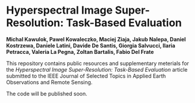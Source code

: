 # Hyperspectral Image Super-Resolution: Task-Based Evaluation

**Michal Kawulok, Pawel Kowaleczko, Maciej Ziaja, Jakub Nalepa, Daniel
Kostrzewa, Daniele Latini, Davide De Santis, Giorgia Salvucci, Ilaria Petracca,
Valeria La Pegna, Zoltan Bartalis, Fabio Del Frate**

This repository contains public resources and supplementary meterials for the
*Hyperspectral Image Super-Resolution: Task-Based Evaluation* article submitted
to the IEEE Journal of Selected Topics in Applied Earth Observations and Remote
Sensing.

The code will be published soon.
